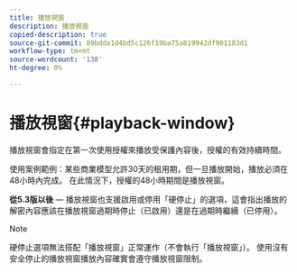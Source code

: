 ```yaml
---
title: 播放視窗
description: 播放視窗
copied-description: true
source-git-commit: 89bdda1d4bd5c126f19ba75a819942df901183d1
workflow-type: tm+mt
source-wordcount: '138'
ht-degree: 0%

---
```



# 播放視窗{#playback-window}

播放視窗會指定在第一次使用授權來播放受保護內容後，授權的有效持續時間。

使用案例範例：某些商業模型允許30天的租用期，但一旦播放開始，播放必須在48小時內完成。 在此情況下，授權的48小時期間是播放視窗。

**從5.3版以後**  — 播放視窗也支援啟用或停用「硬停止」的選項，這會指出播放的解密內容應該在播放視窗過期時停止（已啟用）還是在過期時繼續（已停用）。

>[!NOTE]
>
>硬停止選項無法搭配「播放視窗」正常運作（不會執行「播放視窗」）。 使用沒有安全停止的播放視窗播放內容確實會遵守播放視窗限制。

